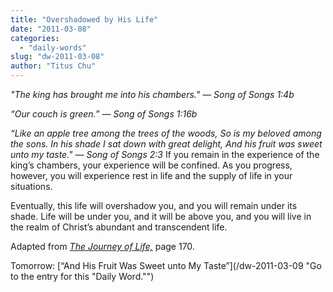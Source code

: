 ```yaml
---
title: "Overshadowed by His Life"
date: "2011-03-08"
categories: 
  - "daily-words"
slug: "dw-2011-03-08"
author: "Titus Chu"
---
```


_"The king has brought me into his chambers." — Song of Songs 1:4b_

_“Our couch is green.” — Song of Songs 1:16b_

_“Like an apple tree among the trees of the woods, So is my beloved among the sons. In his shade I sat down with great delight, And his fruit was sweet unto my taste." — Song of Songs 2:3_ If you remain in the experience of the king’s chambers, your experience will be confined. As you progress, however, you will experience rest in life and the supply of life in your situations.

Eventually, this life will overshadow you, and you will remain under its shade. Life will be under you, and it will be above you, and you will live in the realm of Christ’s abundant and transcendent life.

Adapted from _[The Journey of Life,](/book-journey "Go to the listing for this book.")_ page 170.

Tomorrow: [“And His Fruit Was Sweet unto My Taste”](/dw-2011-03-09 "Go to the entry for this "Daily Word."")
